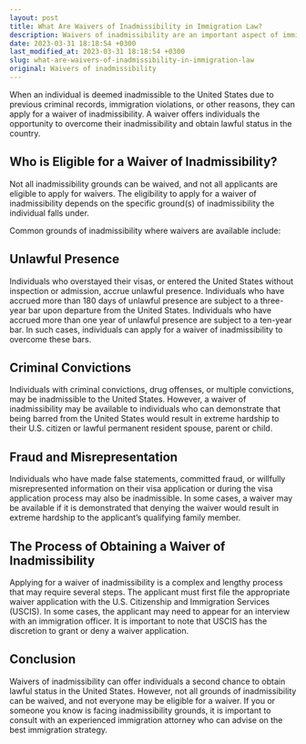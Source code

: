```yaml
---
layout: post
title: What Are Waivers of Inadmissibility in Immigration Law?
description: Waivers of inadmissibility are an important aspect of immigration law. This article sheds light on the waivers and the eligibility criteria for them.
date: 2023-03-31 18:18:54 +0300
last_modified_at: 2023-03-31 18:18:54 +0300
slug: what-are-waivers-of-inadmissibility-in-immigration-law
original: Waivers of inadmissibility
---
```


When an individual is deemed inadmissible to the United States due to previous criminal records, immigration violations, or other reasons, they can apply for a waiver of inadmissibility. A waiver offers individuals the opportunity to overcome their inadmissibility and obtain lawful status in the country.

## Who is Eligible for a Waiver of Inadmissibility?

Not all inadmissibility grounds can be waived, and not all applicants are eligible to apply for waivers. The eligibility to apply for a waiver of inadmissibility depends on the specific ground(s) of inadmissibility the individual falls under.

Common grounds of inadmissibility where waivers are available include:

## Unlawful Presence
Individuals who overstayed their visas, or entered the United States without inspection or admission, accrue unlawful presence. Individuals who have accrued more than 180 days of unlawful presence are subject to a three-year bar upon departure from the United States. Individuals who have accrued more than one year of unlawful presence are subject to a ten-year bar. In such cases, individuals can apply for a waiver of inadmissibility to overcome these bars.

## Criminal Convictions
Individuals with criminal convictions, drug offenses, or multiple convictions, may be inadmissible to the United States. However, a waiver of inadmissibility may be available to individuals who can demonstrate that being barred from the United States would result in extreme hardship to their U.S. citizen or lawful permanent resident spouse, parent or child.

## Fraud and Misrepresentation 
Individuals who have made false statements, committed fraud, or willfully misrepresented information on their visa application or during the visa application process may also be inadmissible. In some cases, a waiver may be available if it is demonstrated that denying the waiver would result in extreme hardship to the applicant’s qualifying family member.

## The Process of Obtaining a Waiver of Inadmissibility
Applying for a waiver of inadmissibility is a complex and lengthy process that may require several steps. The applicant must first file the appropriate waiver application with the U.S. Citizenship and Immigration Services (USCIS). In some cases, the applicant may need to appear for an interview with an immigration officer. It is important to note that USCIS has the discretion to grant or deny a waiver application.

## Conclusion
Waivers of inadmissibility can offer individuals a second chance to obtain lawful status in the United States. However, not all grounds of inadmissibility can be waived, and not everyone may be eligible for a waiver. If you or someone you know is facing inadmissibility grounds, it is important to consult with an experienced immigration attorney who can advise on the best immigration strategy.